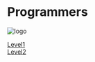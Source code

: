 # Programmers
![logo](https://user-images.githubusercontent.com/86589565/131446159-2477c99e-0d45-4a18-9bdf-b523a65fbb9e.jpg)

[Level1](https://github.com/Gubeommo/Programmers/tree/main/Level1)<br>
[Level2](https://github.com/Gubeommo/Programmers/tree/main/Level2)